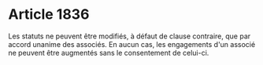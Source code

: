# Article 1836

Les statuts ne peuvent être modifiés, à défaut de clause contraire, que par accord unanime des associés.   En aucun cas, les engagements d'un associé ne peuvent être augmentés sans le consentement de celui-ci.